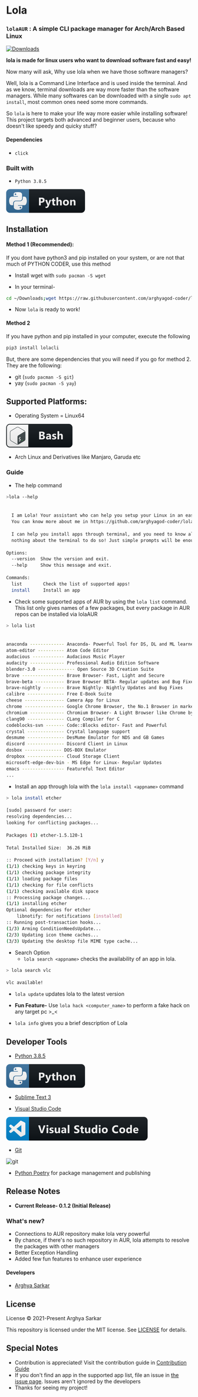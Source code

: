 # Lola
### `lolaAUR` : A simple CLI package manager for Arch/Arch Based Linux 

[![Downloads](https://static.pepy.tech/personalized-badge/lolaaur?period=total&units=abbreviation&left_color=black&right_color=blue&left_text=Downloads)](https://pepy.tech/project/lolaaur)

**lola is made for linux users who want to download software fast and easy!**

Now many will ask, Why use lola when we have those software managers?

Well, lola is a Command Line Interface and is used inside the terminal. And as we know, terminal downloads are way more faster than the software managers. While many softwares can be downloaded with a single `sudo apt install`, most common ones need some more commands.

So `lola` is here to make your life way more easier while installing software! This project targets both advanced and beginner users, because who doesn't like speedy and quicky stuff?

#### Dependencies
+ `click` 

### Built with
+ `Python 3.8.5` 

![python](https://raw.githubusercontent.com/MikeCodesDotNET/ColoredBadges/master/svg/dev/languages/python.svg)


## Installation

#### Method 1 (Recommended):

If you dont have python3 and pip installed on your system, or are not that much of PYTHON CODER, use this method

- Install wget with `sudo pacman -S wget`

- In your terminal-

```bash
cd ~/Downloads;wget https://raw.githubusercontent.com/arghyagod-coder/lola/master/lolacli/install.sh; sudo bash install.sh
```

- Now `lola` is ready to work!

#### Method 2

If you have python and pip installed in your computer, execute the following

```bash
pip3 install lolacli
```

But, there are some dependencies that you will need if you go for method 2. They are the following:

- git (`sudo pacman -S git`)
- yay (`sudo pacman -S yay`)

## Supported Platforms:

+ Operating System = Linux64 

![lin](https://raw.githubusercontent.com/MikeCodesDotNET/ColoredBadges/master/svg/dev/tools/bash.svg)
    
  - Arch Linux and Derivatives like Manjaro, Garuda etc

### Guide

- The help command

```bash
>lola --help


  I am Lola! Your assistant who can help you setup your Linux in an easy way!
  You can know more about me in https://github.com/arghyagod-coder/lolaaur.

  I can help you install apps through terminal, and you need to know almost
  nothing about the terminal to do so! Just simple prompts will be enough

Options:
  --version  Show the version and exit.
  --help     Show this message and exit.

Commands:
  list        Check the list of supported apps!
  install     Install an app

```

- Check some supported apps of AUR by using the `lola list` command. This list only gives names of a few packages, but every package in AUR repos can be installed via lolaAUR

```bash
> lola list


anaconda ------------- Anaconda- Powerful Tool for DS, DL and ML learners
atom-editor ---------- Atom Code Editor 
audacious ------------ Audacious Music Player
audacity ------------- Professional Audio Edition Software
blender-3.0 -------------- Open Source 3D Creation Suite
brave ---------------- Brave Browser- Fast, Light and Secure
brave-beta ----------- Brave Browser BETA- Regular updates and Bug Fixes
brave-nightly -------- Brave Nightly- Nightly Updates and Bug Fixes
calibre -------------- Free E-Book Suite
cheese --------------- Camera App for Linux
chrome --------------- Google Chrome Browser, the No.1 Browser in market
chromium ------------- Chromium Browser- A Light Browser like Chrome by GOOGLE
clang90 -------------- CLang Compiler for C
codeblocks-svn ------- Code::Blocks editor- Fast and Powerful
crystal -------------- Crystal language support
desmume -------------- DesMume Emulator for NDS and GB Games
discord -------------- Discord Client in Linux
dosbox -------------- DOS-BOX Emulator
dropbox -------------- Cloud Storage Client
microsoft-edge-dev-bin - MS Edge for Linux- Regular Updates 
emacs ---------------- Featureful Text Editor
...
```

- Install an app through lola with the `lola install <appname>` command

```bash
> lola install etcher
 
[sudo] password for user: 
resolving dependencies...
looking for conflicting packages...

Packages (1) etcher-1.5.120-1

Total Installed Size:  36.26 MiB

:: Proceed with installation? [Y/n] y
(1/1) checking keys in keyring                                                    [##############################################] 100%
(1/1) checking package integrity                                                  [##############################################] 100%
(1/1) loading package files                                                       [##############################################] 100%
(1/1) checking for file conflicts                                                 [##############################################] 100%
(1/1) checking available disk space                                               [##############################################] 100%
:: Processing package changes...
(1/1) installing etcher                                                           [##############################################] 100%
Optional dependencies for etcher
    libnotify: for notifications [installed]
:: Running post-transaction hooks...
(1/3) Arming ConditionNeedsUpdate...
(2/3) Updating icon theme caches...
(3/3) Updating the desktop file MIME type cache...
```

- Search Option
  - `lola search <appname>` checks the availability of an app in lola.
  
```bash
> lola search vlc

vlc available!
```

- `lola update` updates lola to the latest version
  
- **Fun Feature-** Use `lola hack <computer_name>` to perform a fake hack on any target pc >_<

- `lola info` gives you a brief description of Lola

## Developer Tools

- [Python 3.8.5](https://www.python.org/ftp/python/3.8.5/Python-3.8.5.tar.xz) 

![python](https://raw.githubusercontent.com/MikeCodesDotNET/ColoredBadges/master/svg/dev/languages/python.svg)

- [Sublime Text 3](https://www.sublimetext.com/3)

- [Visual Studio Code](https://code.visualstudio.com) 

![vscode](https://raw.githubusercontent.com/MikeCodesDotNET/ColoredBadges/master/svg/dev/tools/visualstudio_code.svg)

- [Git](https://git-scm.com/) 

![git](https://raw.githubusercontent.com/klaasnicolaas/ColoredBadges/new-badges/svg/dev/tools/git.svg)

- [Python Poetry](https://python-poetry.org/) for package management and publishing

## Release Notes

- **Current Release- 0.1.2 (Initial Release)**

### What's new?

- Connections to AUR repository make lola very powerful
- By chance, if there's no such repository in AUR, lola attempts to resolve the packages with other managers
- Better Exception Handling
- Added few fun features to enhance user experience

#### Developers
- [Arghya Sarkar](https://github.com/arghyagod-coder)

## License

License © 2021-Present Arghya Sarkar

This repository is licensed under the MIT license. See [LICENSE](https://github.com/arghyagod-coder/lolaaur/master/LICENSE) for details.

## Special Notes

- Contribution is appreciated! Visit the contribution guide in [Contribution Guide](CONTRIBUTING.md)
- If you don't find an app in the supported app list, file an issue in [the issue page](https://github.com/arghyagod-coder/lolaaur/issues). Issues aren't ignored by the developers
- Thanks for seeing my project!
